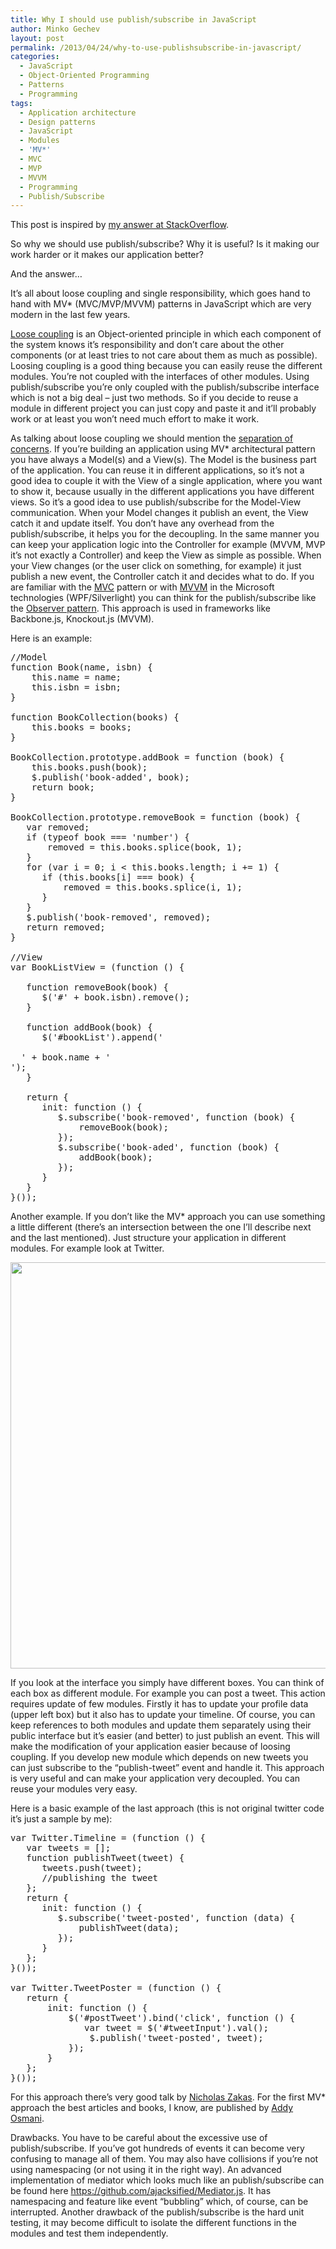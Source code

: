 ```yaml
---
title: Why I should use publish/subscribe in JavaScript
author: Minko Gechev
layout: post
permalink: /2013/04/24/why-to-use-publishsubscribe-in-javascript/
categories:
  - JavaScript
  - Object-Oriented Programming
  - Patterns
  - Programming
tags:
  - Application architecture
  - Design patterns
  - JavaScript
  - Modules
  - 'MV*'
  - MVC
  - MVP
  - MVVM
  - Programming
  - Publish/Subscribe
---
```


This post is inspired by <a href="http://stackoverflow.com/questions/13512949/why-would-one-use-the-publish-subscribe-pattern-in-js-jquery/13513915#13513915" target="_blank">my answer at StackOverflow</a>.

So why we should use publish/subscribe? Why it is useful? Is it making our work harder or it makes our application better?

And the answer&#8230;

It&#8217;s all about loose coupling and single responsibility, which goes hand to hand with MV* (MVC/MVP/MVVM) patterns in JavaScript which are very modern in the last few years.

<a href="https://en.wikipedia.org/wiki/Loose_coupling" target="_blank">Loose coupling</a> is an Object-oriented principle in which each component of the system knows it&#8217;s responsibility and don&#8217;t care about the other components (or at least tries to not care about them as much as possible). Loosing coupling is a good thing because you can easily reuse the different modules. You&#8217;re not coupled with the interfaces of other modules. Using publish/subscribe you&#8217;re only coupled with the publish/subscribe interface which is not a big deal &#8211; just two methods. So if you decide to reuse a module in different project you can just copy and paste it and it&#8217;ll probably work or at least you won&#8217;t need much effort to make it work.

As talking about loose coupling we should mention the <a href="https://en.wikipedia.org/wiki/Separation_of_concerns" target="_blank">separation of concerns</a>. If you&#8217;re building an application using MV* architectural pattern you have always a Model(s) and a View(s). The Model is the business part of the application. You can reuse it in different applications, so it&#8217;s not a good idea to couple it with the View of a single application, where you want to show it, because usually in the different applications you have different views. So it&#8217;s a good idea to use publish/subscribe for the Model-View communication. When your Model changes it publish an event, the View catch it and update itself. You don&#8217;t have any overhead from the publish/subscribe, it helps you for the decoupling. In the same manner you can keep your application logic into the Controller for example (MVVM, MVP it&#8217;s not exactly a Controller) and keep the View as simple as possible. When your View changes (or the user click on something, for example) it just publish a new event, the Controller catch it and decides what to do. If you are familiar with the <a href="https://en.wikipedia.org/wiki/Model%E2%80%93view%E2%80%93controller" target="_blank">MVC</a> pattern or with <a href="https://en.wikipedia.org/wiki/MVVM" target="_blank">MVVM</a> in the Microsoft technologies (WPF/Silverlight) you can think for the publish/subscribe like the <a href="https://en.wikipedia.org/wiki/Observer_pattern" target="_blank">Observer pattern</a>. This approach is used in frameworks like Backbone.js, Knockout.js (MVVM).

Here is an example:

<pre lang="JavaScript">//Model
function Book(name, isbn) {
    this.name = name;
    this.isbn = isbn;
}
   
function BookCollection(books) {
    this.books = books;
}
    
BookCollection.prototype.addBook = function (book) {
    this.books.push(book);
    $.publish('book-added', book);
    return book;
}
    
BookCollection.prototype.removeBook = function (book) {
   var removed;
   if (typeof book === 'number') {
       removed = this.books.splice(book, 1);
   }
   for (var i = 0; i &lt; this.books.length; i += 1) {
      if (this.books[i] === book) {
          removed = this.books.splice(i, 1);
      }
   }
   $.publish('book-removed', removed);
   return removed;
}
    
//View
var BookListView = (function () {
 
   function removeBook(book) {
      $('#' + book.isbn).remove();
   }
 
   function addBook(book) {
      $('#bookList').append('<div id="' + book.isbn + '">
  ' + book.name + '
</div>');
   }
  
   return {
      init: function () {
         $.subscribe('book-removed', function (book) {
             removeBook(book);
         });
         $.subscribe('book-aded', function (book) {
             addBook(book);
         });
      }
   }
}());
</pre>

Another example. If you don&#8217;t like the MV* approach you can use something a little different (there&#8217;s an intersection between the one I&#8217;ll describe next and the last mentioned). Just structure your application in different modules. For example look at Twitter.

<img src="http://blog.mgechev.com/slides/javascript-patterns/images/twitter.png" width="650" class="aligncenter" />

If you look at the interface you simply have different boxes. You can think of each box as different module. For example you can post a tweet. This action requires update of few modules. Firstly it has to update your profile data (upper left box) but it also has to update your timeline. Of course, you can keep references to both modules and update them separately using their public interface but it&#8217;s easier (and better) to just publish an event. This will make the modification of your application easier because of loosing coupling. If you develop new module which depends on new tweets you can just subscribe to the &#8220;publish-tweet&#8221; event and handle it. This approach is very useful and can make your application very decoupled. You can reuse your modules very easy.

Here is a basic example of the last approach (this is not original twitter code it&#8217;s just a sample by me):

<pre lang="JavaScript">var Twitter.Timeline = (function () {
   var tweets = [];
   function publishTweet(tweet) {
      tweets.push(tweet);
      //publishing the tweet
   };
   return {
      init: function () {
         $.subscribe('tweet-posted', function (data) {
             publishTweet(data);
         });
      }
   };
}());

var Twitter.TweetPoster = (function () {
   return {
       init: function () {
           $('#postTweet').bind('click', function () {
              var tweet = $('#tweetInput').val();
               $.publish('tweet-posted', tweet);
           });
       }
   };
}());
</pre>

For this approach there&#8217;s very good talk by <a href="http://www.nczonline.net/" target="_blank">Nicholas Zakas</a>. For the first MV* approach the best articles and books, I know, are published by <a href=" http://addyosmani.com/blog/" target="_blank">Addy Osmani</a>.

Drawbacks. You have to be careful about the excessive use of publish/subscribe. If you&#8217;ve got hundreds of events it can become very confusing to manage all of them. You may also have collisions if you&#8217;re not using namespacing (or not using it in the right way). An advanced implementation of mediator which looks much like an publish/subscribe can be found here https://github.com/ajacksified/Mediator.js. It has namespacing and feature like event &#8220;bubbling&#8221; which, of course, can be interrupted. Another drawback of the publish/subscribe is the hard unit testing, it may become difficult to isolate the different functions in the modules and test them independently.